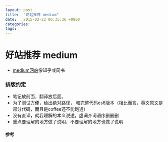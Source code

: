 ```yaml
---
layout: post
title:  "网站推荐 medium"
date:   2015-02-22 06:35:36 +0800
categories:  
tags: 
---
```


# 好站推荐 medium #

* [medium网站](https://medium.com/)像知乎或简书

### 排版约定 ###  

* 笔记放前面，翻译放后面。
* 为了测试方便，给出绝对路径， 和完整代码es6版本（相比而言，英文原文是部分代码，而且是coffee还不能跑通）   
* 没有直译，就我理解的本义说透，虚词介词语序删删删
* 重点要理解的地方做了说明，不要理解的地方也做了说明


#### 参考 ####

